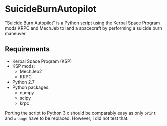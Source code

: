 # SuicideBurnAutopilot

"Suicide Burn Autopilot" is a Python script using the Kerbal Space Program mods KRPC and MechJeb to land a spacecraft by performing a suicide burn maneuver.

## Requirements
- Kerbal Space Program (KSP)
- KSP mods:
  - MechJeb2
  - KRPC
- Python 2.7
- Python packages:
  - numpy
  - scipy
  - krpc

Porting the script to Python 3.x should be comparably easy as only `print` and `xrange` have to be replaced. However, I did not test that.
